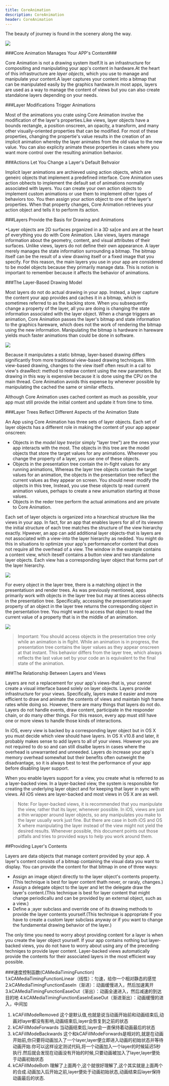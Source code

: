 ```yaml
---
title: CoreAnimation
description: CoreAnimation
header: CoreAnimation
---
```


The beauty of journey is found in the scenery along the way.

![](https://jeremy1221.github.io/img/CoreAnimation/coreanimation.png)

###Core Animation Manages Your APP's Content###

Core Animation is not a drawing system itself.It is an infrastructure for compositing and manipulating your app's content in hardware.At the heart of this infrastructure are *layer objects*, which you use to manage and manipulate your content.A layer captures your content into a bitmap that can be manipulated easily by the graphics hardware.In most apps, layers are used as a way to manage the content of views but you can also create standalone layers depending on your needs.

###Layer Modifications Trigger Animations

Most of the animations you crate using Core Animation involve the modification of the layer's properties.Like views, layer objects have a bounds rectangle, a position onscreen, an opacity, a transform, and many other visually-oriented properties that can be modified. For most of these properties, changing the propertie's value results in the creation of an implicit animation whereby the layer animates from the old value to the new value. You can also explicity animate these properties in cases where you want more control over the resulting animation behavior.

###Actions Let You Change a Layer's Default Behvaior

Implicit layer animations are archieved using action objects, which are geneirc objects that implement a predefined interface. Core Animation uses action obhects to implement the default set of animations normally associated with layers. You can create your own action objects to implement custom animations or use them to implement other types of behaviors too. You then assign your action object to one of the layer's properties. When that property changes, Core Animation retrieves your action object and tells it to perform its action.

###Layers Provide the Basis for Drawing and Animations

*Layer objects are 2D surfaces prganized in a 3D sa[ce and are at the heart pf everything you do with Core Animation. Like views, layers manage information about the geometry, content, and visual attributes of their surfaces. Unlike views, layers do not define their own appearance. A layer merely manages the state information surrounding a bitmap. The bitmap itself can be the result of a view drawing itself or a fixed image that you specify. For this reason, the main layers you use in your app are considered to be model objects because they primarily manage data. This is notion is important to remember because it affects the behavior of animations.

###The Layer-Based Drawing Model

Most layers do not do actual drawing in your app. Instead, a layer capture the content your app provides and caches it in a bitmap, which is sometimes referred to as the backing store. When you subsequently change a property of the layer, all you are doing is changing the state information associated with the layer object. When a change triggers an animation, Core Animation passes the layer's bitmap and state information to the graphics hareware, which does not the work of rendering the bitmap using the new information. Manipulating the bitmap is hardware in hareware yields much faster animations than could be done in software.

![](https://Jeremy1221.github.io/img/coreanimation/basics_layer_rendering.png)

Because it manipulates a static bitmap, layer-based drawing differs significantly from more traditional view-based drawing techniques. With view-based drawing, changes to the view itself often result in a call to view's drawRect: method to redraw content using the new parameters. But drawing in this way is expensive because it is done using the CPU on the main thread. Core Animation avoids this expense by whenever possible by manipulating the cached the same or similar effects.

Although Core Animation uses cached content as much as possible, your app must still provide the initial content and update it from time to time.

###Layer Trees Reflect Different Aspects of the Animation State

An App using Core Animation has three sets of layer objects. Each set of layer objects has a different role in making the content of your app appear onscreen:

* Objects in the *model laye tree*(or simply "layer tree") are the ones your app interacts with the most. The objects in this tree are the model objects that store the target values for any animations. Whenever you change the property of a layer, you use one of these objects.
* Objects in the presentation tree contain the in-fight values for any running animations, Whereas the layer tree objects contain the target values for an animation, the objects in the presentation tree reflect the current values as they appear on screen. You should never modify the objects in this tree, Instead, you use these objects tp read current animation values, perhaps to create a new aniumation starting at those values.
* Objects in the reder tree perform the actual animations and are private to Core Animation.

Each set of layer objects is organized into a hirarchical structure like the views in your app. In fact, for an app that enables layers for all of its viewsm the initial structure of each tree matches the structure of the view hierarchy exactly. Hpwever, an app can add additional layer objects-that is layers are not associated with a view-into the layer hierarchy as nedded. You might do this in situations to optimize your app's performancefor content that does not require all the overhead of a view. The window in the example contains a content view, which iteself contains a button view and two standalone layer objects. Each view has a corresponding layer object that forms part of the layer hierarchy.

![](https://jeremy1221.github.io/img/CoreAnimation/sublayer_hierarchy.png)

For every object in the layer tree, there is a matching object in the presentatiuon and render trees. As was previously mentioned, apps primarily work with objects in the layer tree but may at tines access obhects in the presentation tree. Specifically, accessing the pressentation:ayer property of an object in the layer tree returns the corresponding object in the persentation tree. You might want to access that object to read the current value of a property that is in the middle of an animation.

![](https://jeremy1221.github.io/img/CoreAnimation/sublayer_hierarchies.png)

> Important: You should access objects in the presentation tree only while an animation is in flgiht. While an animation is in progress, the presentation tree contains the layer values as they appear onscreen at that instant. This behavior differs from the layer tree, which always reflects the last value set by your code an is equivalent to the final state of the animation.


###The Relationship Between Layers and Views

Layers are not a replacement for your app's views-that is, your cannot create a visual interface based solely on layer objects. Layers provide infrastructure for your views. Specifically, layers make it easier and more efficient to draw and animate the contents of views and maintain high frame rates while doing so. However, there are many things that layers do not do. Layers do not handle events, draw content, participate in the responder chain, or do many other things. For this reason, every app must still have one or more views to handle those kinds of interactions.

In iOS, every view is backed by a corresponding layer object but in OS X you must decide which view should have layers. In OS X v10.8 and later, it probably makes sense to add layers to all of your views. However you are not required to do so and can still disalbe layers in cases where the overhead is unwarranted and unneeded. Layers do increase your app's memory overhead somewhat but their benefits often outweight the disadvantage, so it is always best to test the performance of your app before disabling layer support.

When you enable layers support for a view, you create what is referred to as a layer-backed view. In a layer-backed view, the system is responsible for creating the underlying layer object and for keeping that layer in sync with views. All iOS views are layer-backed and most views in OS X are as well.

> Note: For layer-backed views, it is recommended that you manipulate the view, rather that its layer, whenever possible. In iOS, views are just a thin wrapper around layer objects, so any manipulates you make to the layer usually work just fine. But there are case in both iOS and OS X where manipulating the layer instead of the view might not yield the desired results. Whenever possible, this document points out those pitfalls and tries to provided ways to help you work around them.

##Providing Layer's Contents

Layers are data objects that manage content provided by your app. A layer's content consists of a bitmap containing the visual data you want to display. You can provide the content for that bitmap in one of three ways:

* Assign an image object directly to the layer object's contents property.(This technique is best for layer content thath never, or raraly, changes.)
* Assign a delegate object to the layer and let the delegate draw the layer's content.(This technique is best for layer content that might change periodicallu and can be provided by an external object, such as a view.)
* Define a ;ayer subclass and override one of its drawing methods to provide the layer contents yourself.(This technique is appropriate if you have to create a custom layer subclass anyway or if you want to change the fundamental drawing behavior of the layer.)

The only time you need to worry aboyt providing content for a layer is when you create the layer object yourself. If your app contains nothing but layer-backed views, you do not have to worry about using any of the preceding techniqes to provide layer content. Layer-backed views automatically provide the contents for their associated layers in the most efficient way possible.

###速度控制函数(CAMediaTimingFunction)
1.kCAMediaTimingFunctionLinear（线性）：匀速，给你一个相对静态的感觉
2.kCAMediaTimingFunctionEaseIn（渐进）：动画缓慢进入，然后加速离开
3.kCAMediaTimingFunctionEaseOut（渐出）：动画全速进入，然后减速的到达目的地
4.kCAMediaTimingFunctionEaseInEaseOut（渐进渐出）：动画缓慢的进入，中间加

1. kCAFillModeRemoved 这个是默认值,也就是说当动画开始前和动画结束后,动画对layer都没有影响,动画结束后,layer会恢复到之前的状态 
2. kCAFillModeForwards 当动画结束后,layer会一直保持着动画最后的状态 
3. kCAFillModeBackwards 这个和kCAFillModeForwards是相对的,就是在动画开始前,你只要将动画加入了一个layer,layer便立即进入动画的初始状态并等待动画开始.你可以这样设定测试代码,将一个动画加入一个layer的时候延迟5秒执行.然后就会发现在动画没有开始的时候,只要动画被加入了layer,layer便处于动画初始状态 
4. kCAFillModeBoth 理解了上面两个,这个就很好理解了,这个其实就是上面两个的合成.动画加入后开始之前,layer便处于动画初始状态,动画结束后layer保持动画最后的状态.